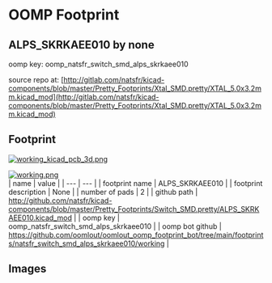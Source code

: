 # OOMP Footprint  
## ALPS_SKRKAEE010  by none  
  
oomp key: oomp_natsfr_switch_smd_alps_skrkaee010  
  
source repo at: [http://gitlab.com/natsfr/kicad-components/blob/master/Pretty_Footprints/Xtal_SMD.pretty/XTAL_5.0x3.2mm.kicad_mod](http://gitlab.com/natsfr/kicad-components/blob/master/Pretty_Footprints/Xtal_SMD.pretty/XTAL_5.0x3.2mm.kicad_mod)  
## Footprint  
  
[![working_kicad_pcb_3d.png](working_kicad_pcb_3d_600.png)](working_kicad_pcb_3d.png)  
  
[![working.png](working_600.png)](working.png)  
| name | value | 
| --- | --- | 
| footprint name | ALPS_SKRKAEE010 | 
| footprint description | None | 
| number of pads | 2 | 
| github path | http://github.com/natsfr/kicad-components/blob/master/Pretty_Footprints/Switch_SMD.pretty/ALPS_SKRKAEE010.kicad_mod | 
| oomp key | oomp_natsfr_switch_smd_alps_skrkaee010 | 
| oomp bot github | https://github.com/oomlout/oomlout_oomp_footprint_bot/tree/main/footprints/natsfr_switch_smd_alps_skrkaee010/working | 
## Images  

